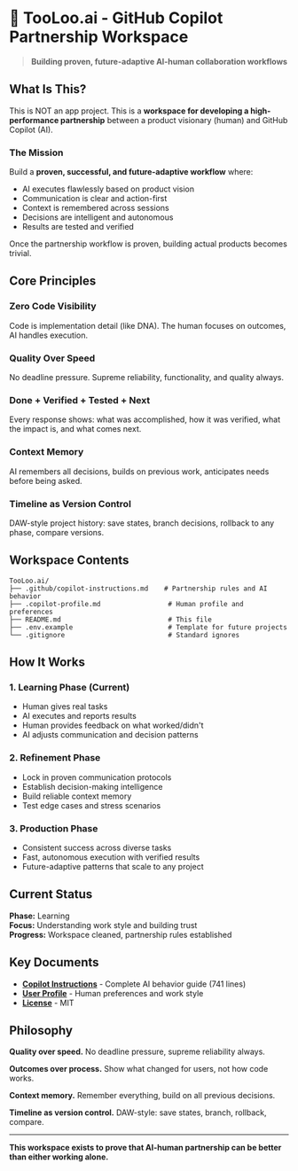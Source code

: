 # 🧠 TooLoo.ai - GitHub Copilot Partnership Workspace

> **Building proven, future-adaptive AI-human collaboration workflows**

## What Is This?

This is NOT an app project. This is a **workspace for developing a high-performance partnership** between a product visionary (human) and GitHub Copilot (AI).

### The Mission

Build a **proven, successful, and future-adaptive workflow** where:
- AI executes flawlessly based on product vision
- Communication is clear and action-first
- Context is remembered across sessions
- Decisions are intelligent and autonomous
- Results are tested and verified

Once the partnership workflow is proven, building actual products becomes trivial.

## Core Principles

### Zero Code Visibility
Code is implementation detail (like DNA). The human focuses on outcomes, AI handles execution.

### Quality Over Speed
No deadline pressure. Supreme reliability, functionality, and quality always.

### Done + Verified + Tested + Next
Every response shows: what was accomplished, how it was verified, what the impact is, and what comes next.

### Context Memory
AI remembers all decisions, builds on previous work, anticipates needs before being asked.

### Timeline as Version Control
DAW-style project history: save states, branch decisions, rollback to any phase, compare versions.

## Workspace Contents

```
TooLoo.ai/
├── .github/copilot-instructions.md    # Partnership rules and AI behavior
├── .copilot-profile.md                 # Human profile and preferences
├── README.md                           # This file
├── .env.example                        # Template for future projects
└── .gitignore                          # Standard ignores
```

## How It Works

### 1. Learning Phase (Current)
- Human gives real tasks
- AI executes and reports results
- Human provides feedback on what worked/didn't
- AI adjusts communication and decision patterns

### 2. Refinement Phase
- Lock in proven communication protocols
- Establish decision-making intelligence
- Build reliable context memory
- Test edge cases and stress scenarios

### 3. Production Phase
- Consistent success across diverse tasks
- Fast, autonomous execution with verified results
- Future-adaptive patterns that scale to any project

## Current Status

**Phase:** Learning  
**Focus:** Understanding work style and building trust  
**Progress:** Workspace cleaned, partnership rules established

## Key Documents

- [**Copilot Instructions**](.github/copilot-instructions.md) - Complete AI behavior guide (741 lines)
- [**User Profile**](.copilot-profile.md) - Human preferences and work style
- [**License**](LICENSE) - MIT

## Philosophy

**Quality over speed.** No deadline pressure, supreme reliability always.

**Outcomes over process.** Show what changed for users, not how code works.

**Context memory.** Remember everything, build on all previous decisions.

**Timeline as version control.** DAW-style: save states, branch, rollback, compare.

---

**This workspace exists to prove that AI-human partnership can be better than either working alone.**

